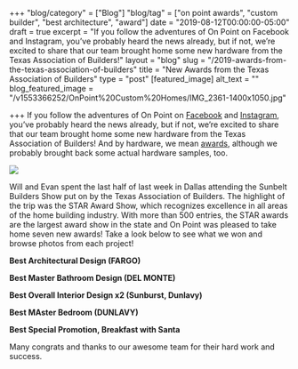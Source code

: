 +++
"blog/category" = ["Blog"]
"blog/tag" = ["on point awards", "custom builder", "best architecture", "award"]
date = "2019-08-12T00:00:00-05:00"
draft = true
excerpt = "If you follow the adventures of On Point on Facebook and Instagram, you’ve probably heard the news already, but if not, we’re excited to share that our team brought home some new hardware from the Texas Association of Builders!"
layout = "blog"
slug = "/2019-awards-from-the-texas-association-of-builders"
title = "New Awards from the Texas Association of Builders"
type = "post"
[featured_image]
alt_text = ""
blog_featured_image = "/v1553366252/OnPoint%20Custom%20Homes/IMG_2361-1400x1050.jpg"

+++
If you follow the adventures of On Point on [Facebook](https://www.facebook.com/OnPointCustomHomes/?fref=ts) and [Instagram](https://www.instagram.com/onpointcustomhomes/), you’ve probably heard the news already, but if not, we’re excited to share that our team brought home some new hardware from the Texas Association of Builders! And by hardware, we mean [awards](https://onpointcustomhomes.com/about-us/recognition/), although we probably brought back some actual hardware samples, too.

![](https://res.cloudinary.com/onpointcustomhomes/image/upload/v1553366252/OnPoint%20Custom%20Homes/IMG_2361-1400x1050.jpg)

Will and Evan spent the last half of last week in Dallas attending the Sunbelt Builders Show put on by the Texas Association of Builders. The highlight of the trip was the STAR Award Show, which recognizes excellence in all areas of the home building industry. With more than 500 entries, the STAR awards are the largest award show in the state and On Point was pleased to take home seven new awards! Take a look below to see what we won and browse photos from each project!

**Best Architectural Design (FARGO)**

**Best Master Bathroom Design (DEL MONTE)**

**Best Overall Interior Design x2 (Sunburst, Dunlavy)**

**Best MAster Bedroom (DUNLAVY)**

**Best Special Promotion, Breakfast with Santa**

Many congrats and thanks to our awesome team for their hard work and success.